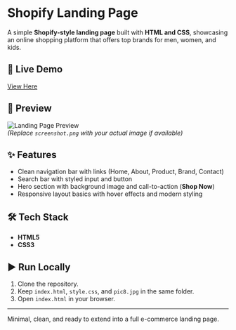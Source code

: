 # Shopify Landing Page

A simple **Shopify-style landing page** built with **HTML and CSS**, showcasing an online shopping platform that offers top brands for men, women, and kids.

## 🚀 Live Demo
[View Here](https://chaitanyasivathmika19.github.io/shopify-landing-page/)

## 📸 Preview
![Landing Page Preview](screenshot.png)  
*(Replace `screenshot.png` with your actual image if available)*

## ✨ Features
- Clean navigation bar with links (Home, About, Product, Brand, Contact)  
- Search bar with styled input and button  
- Hero section with background image and call-to-action (**Shop Now**)  
- Responsive layout basics with hover effects and modern styling  

## 🛠 Tech Stack
- **HTML5**  
- **CSS3**

## ▶️ Run Locally
1. Clone the repository.  
2. Keep `index.html`, `style.css`, and `pic8.jpg` in the same folder.  
3. Open `index.html` in your browser.  

---

Minimal, clean, and ready to extend into a full e-commerce landing page.
